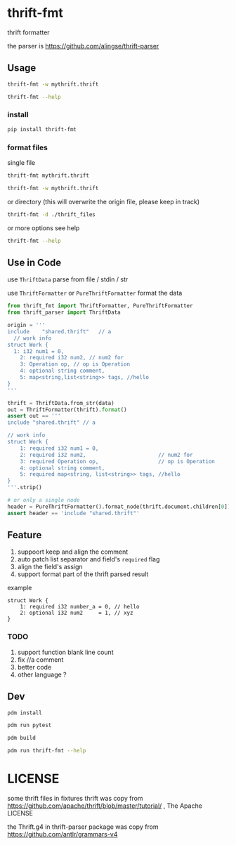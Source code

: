 # thrift-fmt
thrift formatter

the parser is https://github.com/alingse/thrift-parser

## Usage

```bash
thrift-fmt -w mythrift.thrift
```

```bash
thrift-fmt --help
```

### install

```bash
pip install thrift-fmt
```
### format files

single file

```bash
thrift-fmt mythrift.thrift
```

```bash
thrift-fmt -w mythrift.thrift
```

or directory (this will overwrite the origin file, please keep in track)

```bash
thrift-fmt -d ./thrift_files
```

or more options see help

```bash
thrift-fmt --help
```

## Use in Code

use `ThriftData` parse from file / stdin / str

use `ThriftFormatter` or `PureThriftFormatter` format the data

```python
from thrift_fmt import ThriftFormatter, PureThriftFormatter
from thrift_parser import ThriftData

origin = '''
include    "shared.thrift"   // a
  // work info
struct Work {
  1: i32 num1 = 0,
    2: required i32 num2, // num2 for
    3: Operation op, // op is Operation
    4: optional string comment,
    5: map<string,list<string>> tags, //hello
}
'''

thrift = ThriftData.from_str(data)
out = ThriftFormatter(thrift).format()
assert out == '''
include "shared.thrift" // a

// work info
struct Work {
    1: required i32 num1 = 0,
    2: required i32 num2,                       // num2 for
    3: required Operation op,                   // op is Operation
    4: optional string comment,
    5: required map<string, list<string>> tags, //hello
}
'''.strip()

# or only a single node
header = PureThriftFormatter().format_node(thrift.document.children[0])
assert header == 'include "shared.thrift"'
```

## Feature

1. suppoort keep and align the comment
2. auto patch list separator and field's `required` flag
3. align the field's assign
4. support format part of the thrift parsed result

example
```
struct Work {
    1: required i32 number_a = 0, // hello
    2: optional i32 num2     = 1, // xyz
}
```

### TODO

1. support function blank line count
2. fix //a comment
3. better code
4. other language ?

## Dev

```bash
pdm install

pdm run pytest

pdm build

pdm run thrift-fmt --help
```
# LICENSE

some thrift files in fixtures thrift was copy from https://github.com/apache/thrift/blob/master/tutorial/ , The Apache LICENSE

the Thrift.g4 in thrift-parser package was copy from https://github.com/antlr/grammars-v4
